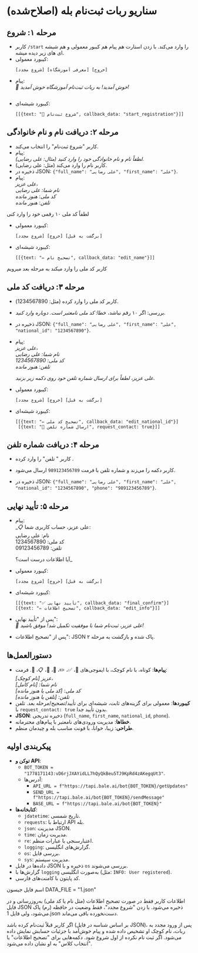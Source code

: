 # سناریو ربات ثبت‌نام بله (اصلاح‌شده)

## مرحله ۱: شروع
- کاربر `/start` را وارد می‌کند.
با زدن استارت  هم پیام هم کیبور معمولی و هم شیشه ای های زیر دیده میشه. 
- کیبورد معمولی:  
  ```
  [شروع مجدد] [معرفی آموزشگاه] [خروج]
- پیام:  
  _🌟 خوش آمدید! به ربات ثبت‌نام آموزشگاه خوش آمدید!_  
  ```
- کیبورد شیشه‌ای:  
  ```
  [[{text: "📝 شروع ثبت‌نام", callback_data: "start_registration"}]]
  ```

## مرحله ۲: دریافت نام و نام خانوادگی
- کاربر "شروع ثبت‌نام" را انتخاب می‌کند.
- پیام:  
  _لطفاً نام و نام خانوادگی خود را وارد کنید (مثال: علی رضایی)._  
- کاربر نام را وارد می‌کند (مثل: علی رضایی).
- ذخیره در JSON: `{"full_name": "علی رضایی", "first_name": "علی"}`.
- پیام:  
  _علی عزیز،  
  نام شما: علی رضایی  
  کد ملی: هنوز مانده  
  تلفن: هنوز مانده_  

 لطفاً کد ملی ۱۰ رقمی خود را وارد کنی
- کیبورد معمولی:  
  ```
  [شروع مجدد] [خروج] [برگشت به قبل]
  ```
- کیبورد شیشه‌ای:  
  ```
  [[{text: "✏️ تصحیح نام", callback_data: "edit_name"}]]
  ```
کاربر کد ملی را وارد میکند به مرحله بعد میرویم 

## مرحله ۳: دریافت کد ملی

- کاربر کد ملی را وارد کرده  (مثل: 1234567890).
- بررسی: اگر ۱۰ رقم نباشد، خطا: _کد ملی نامعتبر است. دوباره وارد کنید._  
- ذخیره در JSON: `{"full_name": "علی رضایی", "first_name": "علی", "national_id": "1234567890"}`.
- پیام:  
  _علی عزیز،  
  نام شما: علی رضایی  
  کد ملی: 1234567890  
  تلفن: هنوز مانده_  

   _علی عزیز، لطفاً برای ارسال شماره تلفن خود روی دکمه زیر بزنید._  
- کیبورد معمولی:  
  ```
  [شروع مجدد] [خروج] [برگشت به قبل]
  ```
- کیبورد شیشه‌ای:  
  ```
  [[{text: "✏️ تصحیح کد ملی", callback_data: "edit_national_id"}]
   [{text: "📱 ارسال شماره تلفن", request_contact: true}]]
  ```


## مرحله ۴: دریافت شماره تلفن
- کاربر " تلفن" را وارد کرده .

- کاربر دکمه را می‌زند و شماره تلفن با فرمت `989123456789` 
ارسال می‌شود.
- ذخیره در JSON: `{"full_name": "علی رضایی", "first_name": "علی", "national_id": "1234567890", "phone": "989123456789"}`.

## مرحله ۵: تأیید نهایی
- پیام:  
  _📋 علی عزیز، حساب کاربری شما:  
  نام: علی رضایی  
  کد ملی: 1234567890  
  تلفن: 09123456789  

  آیا اطلاعات درست است؟_  
- کیبورد معمولی:  
  ```
  [شروع مجدد] [خروج] [برگشت به قبل]
  ```
- کیبورد شیشه‌ای:  
  ```
  [[{text: "✅ تأیید نهایی", callback_data: "final_confirm"}]
  [{text: "✏️ تصحیح اطلاعات", callback_data: "edit_info"}]]
  ```
- پس از "تأیید نهایی":  
  _🎉 علی عزیز، ثبت‌نام شما با موفقیت تکمیل شد! موفق باشید!_  
- پس از "تصحیح اطلاعات": JSON پاک شده و بازگشت به مرحله ۲.

## دستورالعمل‌ها
- **پیام‌ها**: کوتاه، با نام کوچک، با ایموجی‌های 🌟، ✅، ✏️، 📍، 📱، 📋، 🎉. فرمت:  
  _[نام کوچک] عزیز،  
  نام شما: [نام کامل]  
  کد ملی: [کد ملی یا هنوز مانده]  
  تلفن: [تلفن یا هنوز مانده]_  
- **کیبوردها**: معمولی برای گزینه‌های ثابت، شیشه‌ای برای تأیید/تصحیح/مرحله بعد. تلفن با `request_contact: true` بدون تأیید جدا.
- **JSON**: ذخیره تدریجی (`full_name`, `first_name`, `national_id`, `phone`).
- **خطاها**: مدیریت ورودی‌های نامعتبر با پیام‌های محترمانه.
- **طراحی**: زیبا، خوانا، با فونت مناسب بله و چیدمان منظم.

## پیکربندی اولیه 
- **توکن و API**:
  - `BOT_TOKEN = "1778171143:vD6rjJXAYidLL7hQyQkBeu5TJ9KpRd4zAKegqUt3"`.
  - آدرس‌ها:
    - `API_URL = f"https://tapi.bale.ai/bot{BOT_TOKEN}/getUpdates"`
    - `SEND_URL = f"https://tapi.bale.ai/bot{BOT_TOKEN}/sendMessage"`
    - `BASE_URL = f"https://tapi.bale.ai/bot{BOT_TOKEN}"`
- **کتابخانه‌ها**:
  - `jdatetime`: تاریخ شمسی.
  - `requests`: ارتباط با API بله.
  - `json`: مدیریت JSON.
  - `time`: مدیریت زمان.
  - `re`: اعتبارسنجی با عبارات منظم.
  - `logging`: گزارش‌های انگلیسی.
  - `os`: بررسی فایل.
  - `sys`: مدیریت سیستم.
- داده‌ها در فایل JSON ذخیره و با `os` بررسی می‌شوند.
- گزارش‌ها با `logging` به‌صورت انگلیسی (مثل: `INFO: User registered`).
- کد پایتون با کامنت‌های فارسی.

اسم فایل جیسون 
DATA_FILE = "1.json"

اطلاعات کاربر فقط در صورت تصحیح اطلاعات (مثل نام یا کد ملی) به‌روزرسانی و در فایل JSON ذخیره می‌شود.
با زدن "شروع مجدد"، فقط وضعیت در حافظه (رم) پاک می‌شود، ولی فایل 1.json دست‌نخورده باقی می‌ماند.

اگر کاربر قبلاً ثبت‌نام کرده باشد (بر اساس شناسه در فایل JSON)، پس از ورود مجدد به ربات، نام کوچک او تشخیص داده شده و پیام خوش‌آمد با جزئیات حسابش نمایش داده می‌شود.
اگر ثبت نام نکرده از اول شروع شود. 
دکمه‌هایی برای "تصحیح اطلاعات" یا "انتخاب کلاس" به او نشان داده می‌شود.
